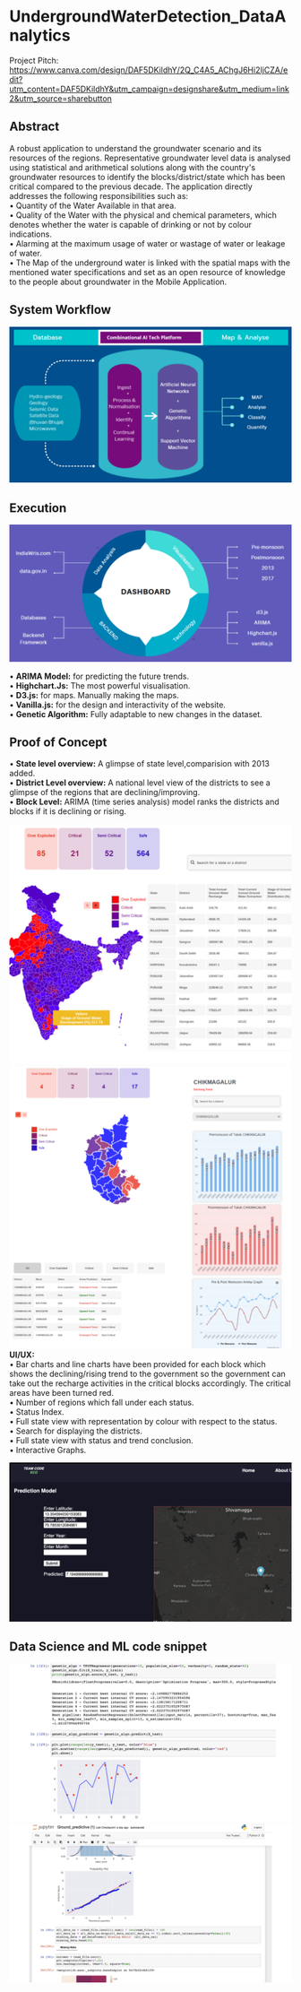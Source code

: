 # UndergroundWaterDetection_DataAnalytics
Project Pitch: https://www.canva.com/design/DAF5DKildhY/2Q_C4A5_AChgJ6Hi2IjCZA/edit?utm_content=DAF5DKildhY&utm_campaign=designshare&utm_medium=link2&utm_source=sharebutton
## Abstract
A robust application to understand the groundwater scenario and its resources of the regions. Representative groundwater level data is analysed using statistical and arithmetical solutions along with the country's groundwater resources to identify the blocks/district/state which has been critical compared to the previous decade.
The application directly addresses the  following responsibilities such as: <br />
• Quantity of the Water Available in that area.<br />
• Quality of the Water with the physical and chemical parameters, which denotes whether the water is capable of drinking or not by colour indications. <br />
• Alarming at the maximum usage of water or wastage of water or leakage of water. <br />
• The Map of the underground water is linked with the spatial maps with the mentioned water specifications and set as an open resource of knowledge to the people about groundwater in the Mobile Application. <br />
## System Workflow
![img1](https://github.com/polaiee/UndergroundWaterDetection_DataAnalytics/blob/main/WaterDetection/image1.png)

## Execution
![img2](https://github.com/polaiee/UndergroundWaterDetection_DataAnalytics/blob/main/WaterDetection/image2.png)

• **ARIMA Model:** for predicting the future trends. <br />
• **Highchart.Js:** The most powerful visualisation. <br />
• **D3.js:** for maps. Manually making the maps. <br />
• **Vanilla.js:** for the design and interactivity of the website. <br />
• **Genetic Algorithm:** Fully adaptable to new changes in the dataset. <br />

## Proof of Concept

• **State level overview:** A glimpse of state level,comparision with 2013 added. <br />
• **District Level overview:** A national level view of the districts to see a glimpse of the regions that are declining/improving.<br />
• **Block Level:** ARIMA (time series analysis) model ranks the districts and blocks if it is declining or rising.<br />

![img3](https://github.com/polaiee/UndergroundWaterDetection_DataAnalytics/blob/main/WaterDetection/image3.png)
![img4](https://github.com/polaiee/UndergroundWaterDetection_DataAnalytics/blob/main/WaterDetection/image4.png)
**UI/UX:** <br />
• Bar charts and line charts have been provided for each block which shows the declining/rising trend to the government so the government can take out the recharge activities in the critical blocks accordingly. The critical  areas have been turned red.<br />
• Number of regions which fall under each status. <br />
• Status Index. <br />
• Full state view with representation by colour with respect to the status. <br />
• Search for displaying the districts. <br />
• Full state view with status and trend conclusion. <br />
• Interactive Graphs. <br />

![img5](https://github.com/polaiee/UndergroundWaterDetection_DataAnalytics/blob/main/WaterDetection/image5.png)

## Data Science and ML code snippet
![img6](https://github.com/polaiee/UndergroundWaterDetection_DataAnalytics/blob/main/WaterDetection/image6.png)
![img7](https://github.com/polaiee/UndergroundWaterDetection_DataAnalytics/blob/main/WaterDetection/image7.png)
